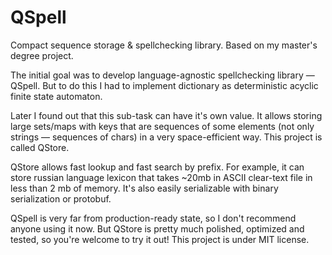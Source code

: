 QSpell
======

Compact sequence storage &amp; spellchecking library.
Based on my master's degree project.

The initial goal was to develop language-agnostic spellchecking library — QSpell.
But to do this I had to implement dictionary as deterministic acyclic finite state automaton.

Later I found out that this sub-task can have it's own value. 
It allows storing large sets/maps with keys that are sequences of some elements (not only strings — sequences of chars) 
in a very space-efficient way. This project is called QStore. 

QStore allows fast lookup and fast search by prefix.
For example, it can store russian language lexicon that takes ~20mb in ASCII clear-text file in less than 2 mb of memory.
It's also easily serializable with binary serialization or protobuf.

QSpell is very far from production-ready state, so I don't recommend anyone using it now.
But QStore is pretty much polished, optimized and tested, so you're welcome to try it out!
This project is under MIT license.
